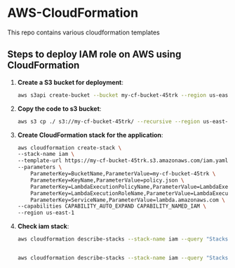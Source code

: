# AWS-CloudFormation

This repo contains various cloudformation templates

## Steps to deploy IAM role on AWS using CloudFormation

1. **Create a S3 bucket for deployment**:

    ```sh
    aws s3api create-bucket --bucket my-cf-bucket-45trk --region us-east-1
    ```

2. **Copy the code to s3 bucket**:

    ```sh
    aws s3 cp ./ s3://my-cf-bucket-45trk/ --recursive --region us-east-1
    ```

3. **Create CloudFormation stack for the application**:

    ```sh
    aws cloudformation create-stack \
    --stack-name iam \
    --template-url https://my-cf-bucket-45trk.s3.amazonaws.com/iam.yaml \
    --parameters \
        ParameterKey=BucketName,ParameterValue=my-cf-bucket-45trk \
        ParameterKey=KeyName,ParameterValue=policy.json \
        ParameterKey=LambdaExecutionPolicyName,ParameterValue=LambdaExecutionPolicy \
        ParameterKey=LambdaExecutionRoleName,ParameterValue=LambdaExecutionRole \
        ParameterKey=ServiceName,ParameterValue=lambda.amazonaws.com \
    --capabilities CAPABILITY_AUTO_EXPAND CAPABILITY_NAMED_IAM \
    --region us-east-1
    ```

4. **Check iam stack**:

    ```sh
    aws cloudformation describe-stacks --stack-name iam --query "Stacks[0].StackStatus" --output text --region us-east-1


    aws cloudformation describe-stacks --stack-name iam --query "Stacks[0].Outputs" --output table --region us-east-1
    ```

